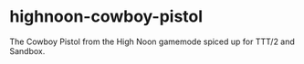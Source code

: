 # highnoon-cowboy-pistol
The Cowboy Pistol from the High Noon gamemode spiced up for TTT/2 and Sandbox.
